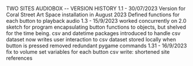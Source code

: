 TWO SITES AUDIOBOX -- VERSION HISTORY
1.1 - 30/07/2023
Version for Coral Street Art Space installation in August 2023
Defined functions for each button to playback audio
1.3 - 15/9/2023
worked concurrently on 2.0 sketch for program encapsulating button functions to objects, but shelved for the time being. 
csv and datetime packages introduced to handle csv dataset
now writes user interaction to csv dataset stored locally when button is pressed
removed redundant pygame commands
1.31 - 16/9/2023
fix to volume set variables for each button
csv write: shortened site references

